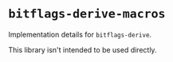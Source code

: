 # `bitflags-derive-macros`

Implementation details for `bitflags-derive`.

This library isn't intended to be used directly.
